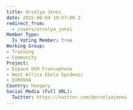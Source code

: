 ```yaml
---
title: Orsolya Jenei
date: 2015-06-04 19:57:00 Z
redirect_from:
  - /users/orsolya_jenei
Member Type:
  Is Voting Member: true
Working Group:
- Training
- Community
Project:
- Espace OSM Francophone
- West Africa Ebola Epidemic
- EUROSHA
Country: Hungary
Social Media (Full URL):
  Twitter: https://twitter.com/@orsolyajenei
---
```



